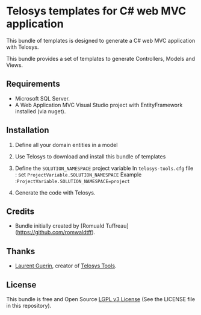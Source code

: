 # Telosys templates for C# web MVC application

This bundle of templates is designed to generate a C# web MVC application with Telosys.

This bundle provides a set of templates to generate Controllers, Models and Views.

## Requirements

- Microsoft SQL Server.
- A Web Application MVC Visual Studio project with EntityFramework installed (via nuget).

## Installation

1. Define all your domain entities in a model

2. Use Telosys to download and install this bundle of templates

3. Define the `SOLUTION_NAMESPACE` project variable 
In `telosys-tools.cfg` file : set `ProjectVariable.SOLUTION_NAMESPACE` 
Example :`ProjectVariable.SOLUTION_NAMESPACE=project`

4. Generate the code with Telosys.  


## Credits

- Bundle initially created by [Romuald Tuffreau] (https://github.com/romwaldtff).

## Thanks

- [Laurent Guerin](https://github.com/l-gu), creator of [Telosys Tools](http://www.telosys.org/).

## License

This bundle is free and Open Source
[LGPL v3 License](https://www.gnu.org/licenses/lgpl-3.0.en.html) (See the LICENSE file in this repository).

